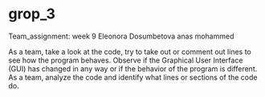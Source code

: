 # grop_3

Team_assignment: week 9
Eleonora Dosumbetova
anas mohammed


As a team, take a look at the code, try to take out or comment out lines to see how the program behaves. Observe if the Graphical User Interface (GUI) has changed in any way or if the behavior of the program is different. As a team, analyze the code and identify what lines or sections of the code do.
